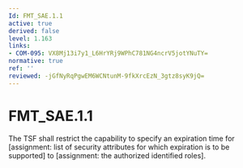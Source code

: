 ```yaml
---
Id: FMT_SAE.1.1
active: true
derived: false
level: 1.163
links:
- COM-095: VX8Mj13i7y1_L6HrYRj9WPhC781NG4ncrV5jotYNuTY=
normative: true
ref: ''
reviewed: -jGfNyRqPgwEM6WCNtunM-9fkXrcEzN_3gtz8syK9jQ=
---
```


# FMT_SAE.1.1

The TSF shall restrict the capability to specify an expiration time for [assignment: list of security attributes for which expiration is to be supported] to [assignment: the authorized identified roles].